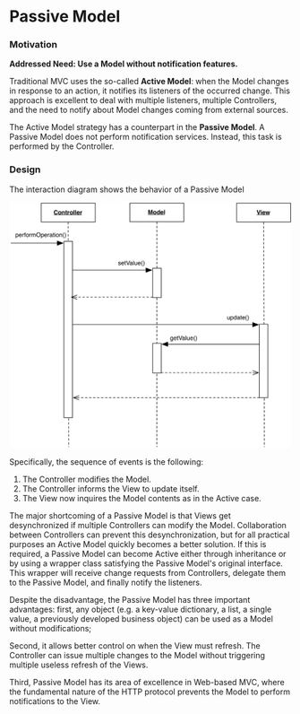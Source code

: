 # Passive Model

### Motivation

**Addressed Need: Use a Model without notification features.**

Traditional MVC uses the so-called **Active Model**: when the Model changes in
response to an action, it notifies its listeners of the occurred change. This
approach is excellent to deal with multiple listeners, multiple Controllers,
and the need to notify about Model changes coming from external sources.

The Active Model strategy has a counterpart in the **Passive Model**. A Passive
Model does not perform notification services. Instead, this task is
performed by the Controller.

### Design

The interaction diagram shows the behavior of a Passive Model

<p align="center">
    <img src="images/passive_model/passive_model.png" />
</p>

Specifically, the sequence of events is the following:

1. The Controller modifies the Model.
2. The Controller informs the View to update itself.
3. The View now inquires the Model contents as in the Active case.

The major shortcoming of a Passive Model is that Views get desynchronized
if multiple Controllers can modify the Model. Collaboration between Controllers
can prevent this desynchronization, but for all practical purposes an Active
Model quickly becomes a better solution. If this is required, a Passive Model
can become Active either through inheritance or by using a wrapper class
satisfying the Passive Model's original interface. This wrapper will receive
change requests from Controllers, delegate them to the Passive Model, and
finally notify the listeners. 

Despite the disadvantage, the Passive Model has three important advantages: first,
any object (e.g. a key-value dictionary, a list, a single value, a previously
developed business object) can be used as a Model without modifications;

Second, it allows better control on when the View must refresh. The Controller
can issue multiple changes to the Model without triggering multiple useless
refresh of the Views.

Third, Passive Model has its area of excellence in Web-based MVC, where the
fundamental nature of the HTTP protocol prevents the Model to perform
notifications to the View. 



